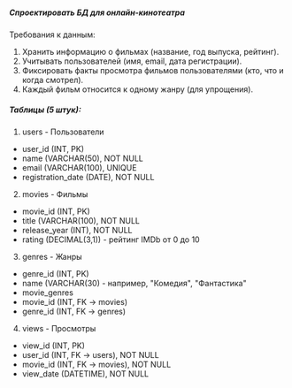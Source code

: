 ##### Спроектировать БД для онлайн-кинотеатра
Требования к данным:
1) Хранить информацию о фильмах (название, год выпуска, рейтинг).
2) Учитывать пользователей (имя, email, дата регистрации).
3) Фиксировать факты просмотра фильмов пользователями (кто, что и когда смотрел).
4) Каждый фильм относится к одному жанру (для упрощения).

##### Таблицы (5 штук):
1) users - Пользователи
- user_id (INT, PK)
- name (VARCHAR(50), NOT NULL
- email (VARCHAR(100), UNIQUE
- registration_date (DATE), NOT NULL
2) movies - Фильмы
- movie_id (INT, PK)
- title (VARCHAR(100), NOT NULL
- release_year (INT), NOT NULL
- rating (DECIMAL(3,1)) - рейтинг IMDb от 0 до 10
3) genres - Жанры
- genre_id (INT, PK)
- name (VARCHAR(30) - например, "Комедия", "Фантастика"
- movie_genres
- movie_id (INT, FK → movies)
- genre_id (INT, FK → genres)
4) views - Просмотры
- view_id (INT, PK)
- user_id (INT, FK → users), NOT NULL
- movie_id (INT, FK → movies), NOT NULL
- view_date (DATETIME), NOT NULL
